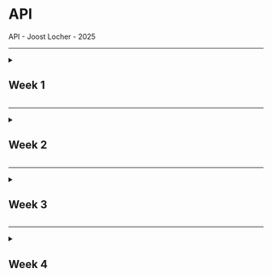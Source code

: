 # API

API - Joost Locher - 2025

---

<details>
<summary><h2>Week 1</h2></summary>

### Onderzoek

**Content API**

Bij de oefening in de les, waarbij we een web- en content-API moesten zoeken, kwam ik de PokéAPI tegen, en die sprak mij meteen aan. Hierna heb ik nog even verder gekeken, maar ik kwam al snel weer terug bij de PokéAPI. Ik heb hem toen beter geïnspecteerd en ontdekte dat er heel veel data beschikbaar is, en dat je er geen API-key of account voor nodig hebt.

Gekozen API:

- [PokéAPI](https://pokeapi.co/)

Een idee bedenken verliep iets minder soepel, omdat ik te veel aan het nadenken was over hoe ik alle data uit de API kon gebruiken. Maar dit is nogal veel voor de PokéAPI, dus raakte ik een beetje overspoeld. Uiteindelijk heb ik het idee bedacht voor een memory game met Pokémon-sprites, waarbij je alle Pokémon kunt sparen in kaarten met hun stats, die op een aparte pagina te zien zijn.

**Web API**

Voor de web-API had ik een lijst gemaakt met mogelijke web-API’s die ik zou kunnen gebruiken voor mijn memory game. Dit waren:

- Local Storage
- Gamepad
- Canvas
- Gyroscoop (voor telefoon)
- View transition

Na het voortgangsgesprek had ik gekozen voor de Local Storage Web API voor het opslaan van de kaarten wanneer er een game is gewonnen voor een Pokémon of generatie. De andere Web API was de Gyroscoop, om de kaartjes te kunnen bewegen op je mobiel.

Gekozen Web API:

- [Gyroscope](https://developer.mozilla.org/en-US/docs/Web/API/Gyroscope)
- [LocalStorage](https://developer.mozilla.org/en-US/docs/Web/API/Window/localStorage)

### Voortgang

**Setup**

Om te beginnen moesten we het basisproject van GitHub clonen. Ik zat hiervoor in het beginnersgroepje, en het was makkelijk te volgen totdat er een error bij mij opkwam bij het opstarten van de dev. Na veel onderzoek naar waar het probleem lag – door zowel de docent als zelfs ChatGPT – bleek het probleem te liggen aan hoe mijn folder heette waarin het project stond. Mijn folder had ik WD&D genoemd voor de minor, maar bij het opstarten van de dev kon hij blijkbaar niet verder dan deze folder. Dit kwam door het '&'-teken. Nadat ik dit had opgelost door de map een andere naam te geven, verliep de rest soepel.

**Content API**

Om te testen of ik de data uit de API kon halen, heb ik deze eerst gelinkt door de URL te gebruiken. Vervolgens heb ik een array met alle Pokémon kunnen loggen in de console van VSCode. Dit lukte al snel, maar hij haalde nu álle Pokémon op – en dat zijn er nogal veel. Dus had ik de URL aangepast zodat ik een const limit kon toevoegen, waarmee ik alleen de eerste 100 kon ophalen.

De volgende stap voor mij was om te kijken of ik de stats van één specifieke Pokémon kon ophalen en deze weer in de console kon loggen. Dit was even zoeken door alle data heen, maar uiteindelijk is ook dit gelukt.

### Feedback, Vooruitgang & Volgende Week

**Feedback**

- Kijken voor beste api om data op de slaan (cookies, session storage of local storage)

**Vooruitgang**

- Basis opgezet (uit het opzet bestand)
- Content API gebruikt
- Succesvol data tonen in de console

**Volgende Week**

- Eerste data visueel inladen op de pagina
- Idee compleet maken
- Werken aan de styling

### Bronnen & Hulp

- [PokéAPI](https://pokeapi.co/)
- [Gyroscope](https://developer.mozilla.org/en-US/docs/Web/API/Gyroscope)
- [LocalStorage](https://developer.mozilla.org/en-US/docs/Web/API/Window/localStorage)

</details>

---

<details>
<summary><h2>Week 2</h2></summary>

### Voortgang

**Huisstijl & Layout**

Deze week begon ik met het maken van een huisstijl in Figma en kwam al snel uit op de kleur blauw, wat geassocieerd wordt met geheugen. Verder heb ik een naam/logo bedacht: MEM404. Dit staat voor MEMory en 404 van de “error not found” – een naam die ik zelf grappig vind, omdat je tijdens het spelen van memory soms ook denkt: waar was dit ook alweer?

Daarnaast heb ik heel grof de layout met blokken uitgestippeld, om aan te geven waar ik wat wilde hebben en hoeveel pagina’s ik voor mijn idee nodig had.

**Detail pagina test**

Deze week is het me ook gelukt om de array met Pokémon op de homepagina te zetten, met voor elke Pokémon een link naar de detailpagina. Op die detailpagina stonden vervolgens hun sprite, stats en type.

**Eerst opmaak & Zoek functie**

Als laatste deze week had ik de huisstijl toegevoegd op de homepagina, waar je de Pokémon of generatie kunt kiezen waarmee je de memory game gaat spelen. Hiervoor had ik ook een formulier met een zoekbalk toegevoegd, zodat je snel een specifieke Pokémon kunt zoeken.

Eerst probeerde ik dit te doen met list.js, wat ik al eerder had gebruikt bij het project Tech van CMD, maar het lukte me niet om het werkend te krijgen. Daarom ben ik naar Cyd gestapt, en die heeft me geholpen met een simpelere oplossing, namelijk door dit te gebruiken:<code>const searchResponse = await fetch('https://pokemon-service-ucql.onrender.com/api/v1/pokemon/search?name=' + searchQuery);</code>

### Feedback, Vooruitgang & Volgende Week

**Feedback**

- Search url in plaats van list.js
- Comments toevoegen / Code beter begrijpen
- Focus op 1 ding (pokemon of generatie)

**Vooruitgang**

- Huiststijl & Basis Layout
- Data op de pagina zetten, met bijbehorende detailpagina per Pokémon
- Zoekfunctie toegevoegd aan hoofdscherm

**Volgende Week**

- Memory game opzetten

### Bronnen & Hulp

- Hulp van Cyd

</details>

---

<details>
<summary><h2>Week 3</h2></summary>

### Voortgang

**Memory game**

Deze week heb ik de memory game voor elkaar gekregen door verschillende sprites voor 1 pokemon op te halen en deze dubbele te maken en aan elkaar linken zodat als je 2 dezelfde hebt omgedraaid dan blijven die vast staan en als je alles goed hebt win je en win je ook een kaart voor die pokemon die in je binder komt te staan. Hiervoor heb ik wel wat hulp gekregen van Claude en heb er zelf wat aangepast. Zo heb ik ook een functie toegevoegd dat je binnen een bepaalde tijd of aantal moves moet winnen om het allemaal wat lastiger te maken. 

![Memory game](image.png)

**Local Storage**

Voor het opslaan van de cards in de binder heb ik localstorage gebruikt in de client side. Hiervoor had ik wat onderzoek gedaan online en met klein beetje hulp van ai ook werkend gekregen voor wanneer je de game wint.  

### Feedback, Vooruitgang & Volgende Week

**Feedback**
- 2e web api toevoegen
- Online zetten
- Footer weghalen als toch niet gebruikt

**Vooruitgang**
- Memory Game werkend
- Local Storage toegevoegd

**Volgende Week**
- Afronding
- 2e web api toevoegen
- Online zetten

### Bronnen & Hulp

- [LocalStorage](https://developer.mozilla.org/en-US/docs/Web/API/Window/localStorage)
- [Claude](https://claude.ai)

</details>

---

<details>
<summary><h2>Week 4</h2></summary>

### Onderzoek

**Afronding**

Dit is de laatste week van het project. Aangezien het paasweekend was, en het eindgesprek donderdag is, heb ik een dag de tijd om aan het project te werken. Om deze reden had ik vorige week alle grote functies afgerond en ga ik deze week werken aan mijn documentatie.

### Ontwikkeling

**Afronding**

Naast paar kleine refactorings, heb ik geen grote aanpassingen kunnen maken aan het project.

### Feedback, Vooruitgang & Volgende Week

**Feedback**

**Vooruitgang**

**Volgende Week**

### Bronnen & Hulp

</details>